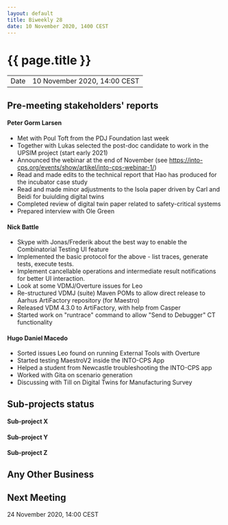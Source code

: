 ```yaml
---
layout: default
title: Biweekly 28
date: 10 November 2020, 1400 CEST
---
```


<script src="https://code.jquery.com/jquery-1.11.1.min.js">
</script>
<script src="/javascripts/edit.js"></script>
<script>setEditButonNm();</script>

# {{ page.title }}

|||
|---|---|
| Date | 10 November 2020, 14:00 CEST |


## Pre-meeting stakeholders' reports

<!-- Please keep in mind that the minutes are publicly available.-->

#### Peter Gorm Larsen
* Met with Poul Toft from the PDJ Foundation last week
* Together with Lukas selected the post-doc candidate to work in the UPSIM project (start early 2021)
* Announced the webinar at the end of November (see https://into-cps.org/events/show/artikel/into-cps-webinar-1/)
* Read and made edits to the technical report that Hao has produced for the incubator case study
* Read and made minor adjustments to the Isola paper driven by Carl and Beidi for buiulding digital twins
* Completed review of digital twin paper related to safety-critical systems
* Prepared interview with Ole Green

#### Nick Battle
* Skype with Jonas/Frederik about the best way to enable the Combinatorial Testing UI feature
* Implemented the basic protocol for the above - list traces, generate tests, execute tests.
* Implement cancellable operations and intermediate result notifications for better UI interaction.
* Look at some VDMJ/Overture issues for Leo
* Re-structured VDMJ (suite) Maven POMs to allow direct release to Aarhus ArtiFactory repository (for Maestro)
* Released VDM 4.3.0 to ArtiFactory, with help from Casper
* Started work on "runtrace" command to allow "Send to Debugger" CT functionality

#### Hugo Daniel Macedo
* Sorted issues Leo found on running External Tools with Overture
* Started testing MaestroV2 inside the INTO-CPS App
* Helped a student from Newcastle troubleshooting the INTO-CPS app
* Worked with Gita on scenario generation
* Discussing with Till on Digital Twins for Manufacturing Survey


## Sub-projects status


#### Sub-project X

#### Sub-project Y

#### Sub-project Z

##  Any Other Business

Next Meeting
------------

24 November 2020, 14:00 CEST


<div id="edit_page_div"></div>
